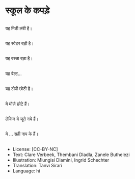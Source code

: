 # स्कूल के कपड़े

##
यह मिडी लंबी है।

##
यह स्वेटर बड़ी है।

##
यह बस्ता बड़ा है।

##
यह बेल्ट...

##
यह टोपी छोटी है।

##
ये मोज़े छोटे हैं।

##
लेकिन ये जूते नये हैं।

##
ये … सही नाप के हैं।

##
* License: [CC-BY-NC]
* Text: Clare Verbeek, Thembani Dladla, Zanele Buthelezi
* Illustration: Mlungisi Dlamini, Ingrid Schechter
* Translation: Tanvi Sirari
* Language: hi
